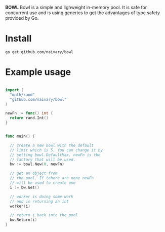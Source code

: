 **BOWL**
Bowl is a simple and lighweight in-memory pool. It is
safe for concurrent use and is using generics to get the
advantages of type safety provided by Go.

# Install

```shell
go get github.com/naivary/bowl
```

# Example usage

```Go

import (
  "math/rand"
  "github.com/naivary/bowl"
)

newFn := func() int {
  return rand.Int()
}


func main() {

  // create a new bowl with the default
  // limit which is 5. You can change it by
  // setting bowl.DefaultMax. newFn is the
  // factory that will be used.
  bw := bowl.New(0, newFn)

  // get an object from
  // the pool. If tehere are none newFn
  // will be used to create one
  i := bw.Get()

  // worker is doing some work
  // and is returning an int
  worker(i)

  // return i back into the pool
  bw.Return(i)
}
```
